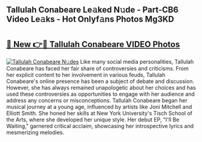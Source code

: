 ## Tallulah Conabeare Le𝚊ked N𝚞de - Part-CB6 Video Le𝚊ks - Hot Onlyf𝚊ns Photos Mg3KD

# <h2><a href="http://ab61730.deff.icu/?id=Tallulah+Conabeare">🔗 New 👉🔴 Tallulah Conabeare VIDEO Photos</a></h2>

[![Tallulah Conabeare N𝚞des](https://i.imgur.com/rIISA9y.gif)](http://ab61730.deff.icu/?id=Tallulah+Conabeare)
Like many social media personalities, Tallulah Conabeare has faced her fair share of controversies and criticisms. From her explicit content to her involvement in various feuds, Tallulah Conabeare's online presence has been a subject of debate and discussion. However, she has always remained unapologetic about her choices and has used these controversies as opportunities to engage with her audience and address any concerns or misconceptions. Tallulah Conabeare began her musical journey at a young age, influenced by artists like Joni Mitchell and Elliott Smith. She honed her skills at New York University's Tisch School of the Arts, where she developed her unique style. Her debut EP, "I'll Be Waiting," garnered critical acclaim, showcasing her introspective lyrics and mesmerizing melodies.
